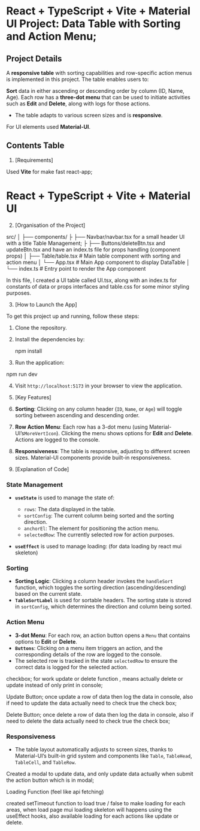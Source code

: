 # React + TypeScript + Vite + Material UI Project: Data Table with Sorting and Action Menu;

## Project Details

A **responsive table** with sorting capabilities and row-specific action menus is implemented in this project. The table enables users to:

**Sort** data in either ascending or descending order by column (ID, Name, Age).
Each row has a **three-dot menu** that can be used to initiate activities such as **Edit** and **Delete**, along with logs for those actions.

- The table adapts to various screen sizes and is **responsive**.

For UI elements used **Material-UI**.

## Contents Table

1. [Requirements]

Used **Vite** for make fast react-app;

# React + TypeScript + Vite + Material UI

2. [Organisation of the Project]

src/
│
├── components/
├ ├── Navbar/navbar.tsx for a small header UI with a title Table Management;
├ ├── Buttons/deleteBtn.tsx and updateBtn.tsx and have an index.ts file for props handling (component props)
│ ├── Table/table.tsx # Main table component with sorting and action menu
│ └── App.tsx # Main App component to display DataTable
│
└── index.ts # Entry point to render the App component

In this file, I created a UI table called UI.tsx, along with an index.ts for constants of data or props interfaces and table.css for some minor styling purposes.

3. [How to Launch the App]

To get this project up and running, follow these steps:

1. Clone the repository.

2. Install the dependencies by:

   npm install

3. Run the application:

npm run dev

4. Visit `http://localhost:5173` in your browser to view the application.

5. [Key Features]

6. **Sorting**: Clicking on any column header (`ID`, `Name`, or `Age`) will toggle sorting between ascending and descending order.
7. **Row Action Menu**: Each row has a 3-dot menu (using Material-UI’s`MoreVertIcon`). Clicking the menu shows options for **Edit** and **Delete**. Actions are logged to the console.

8. **Responsiveness**: The table is responsive, adjusting to different screen sizes. Material-UI components provide built-in responsiveness.

9. [Explanation of Code]

### State Management

- **`useState`** is used to manage the state of:

  - `rows`: The data displayed in the table.
  - `sortConfig`: The current column being sorted and the sorting direction.
  - `anchorEl`: The element for positioning the action menu.
  - `selectedRow`: The currently selected row for action purposes.

- **`useEffect`** is used to manage loading:
  (for data loading by react mui skeleton)

### Sorting

- **Sorting Logic**: Clicking a column header invokes the `handleSort` function, which toggles the sorting direction (ascending/descending) based on the current state.
- **`TableSortLabel`** is used for sortable headers. The sorting state is stored in `sortConfig`, which determines the direction and column being sorted.

### Action Menu

- **3-dot Menu**: For each row, an action button opens a `Menu` that contains options to **Edit** or **Delete**.
- **`Buttons`**: Clicking on a menu item triggers an action, and the corresponding details of the row are logged to the console.
- The selected row is tracked in the state `selectedRow` to ensure the correct data is logged for the selected action.

checkbox;
for work update or delete function , means actually delete or update instead of only print in console;

Update Button;
once update a row of data then log the data in console, also if need to update the data actually need to check true the check box;

Delete Button;
once delete a row of data then log the data in console, also if need to delete the data actually need to check true the check box;

### Responsiveness

- The table layout automatically adjusts to screen sizes, thanks to Material-UI’s built-in grid system and components like `Table`, `TableHead`, `TableCell`, and `TableRow`.

Created a modal to update data, and only update data actually when submit the action button which is in modal;

Loading Function (feel like api fetching)

created setTimeout function to load true / false to make loading for each areas, when load page mui loading skeleton will happens using the useEffect hooks, also available loading for each actions like update or delete.
